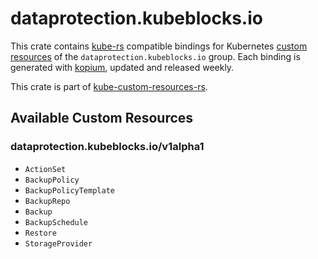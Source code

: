 <!--
SPDX-FileCopyrightText: The kube-custom-resources-rs Authors
SPDX-License-Identifier: 0BSD
 -->

# dataprotection.kubeblocks.io

This crate contains [kube-rs](https://kube.rs/) compatible bindings for Kubernetes [custom resources](https://kubernetes.io/docs/tasks/extend-kubernetes/custom-resources/custom-resource-definitions/) of the `dataprotection.kubeblocks.io` group. Each binding is generated with [kopium](https://github.com/kube-rs/kopium), updated and released weekly.

This crate is part of [kube-custom-resources-rs](https://github.com/metio/kube-custom-resources-rs).

## Available Custom Resources

### dataprotection.kubeblocks.io/v1alpha1
- `ActionSet`
- `BackupPolicy`
- `BackupPolicyTemplate`
- `BackupRepo`
- `Backup`
- `BackupSchedule`
- `Restore`
- `StorageProvider`
